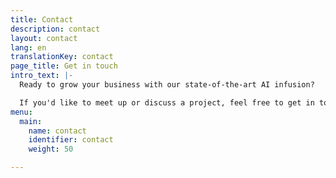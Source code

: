 ```yaml
---
title: Contact
description: contact
layout: contact
lang: en
translationKey: contact
page_title: Get in touch
intro_text: |-
  Ready to grow your business with our state-of-the-art AI infusion?

  If you'd like to meet up or discuss a project, feel free to get in touch by filling in the form below or scheduling a call.
menu:
  main:
    name: contact
    identifier: contact
    weight: 50

---
```

